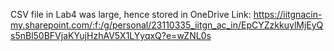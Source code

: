 CSV file in Lab4 was large, hence stored in OneDrive Link: https://iitgnacin-my.sharepoint.com/:f:/g/personal/23110335_iitgn_ac_in/EpCYZzkkuylMjEyQs5nBl50BFVjaKYujHzhAV5X1LYyqxQ?e=wZNL0s

